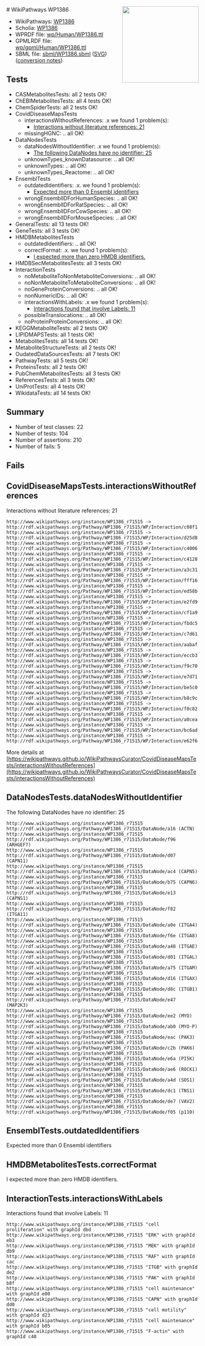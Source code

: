 <img style="float: right; width: 200px" src="../logo.png" />
# WikiPathways WP1386

* WikiPathways: [WP1386](https://identifiers.org/wikipathways:WP1386)
* Scholia: [WP1386](https://scholia.toolforge.org/wikipathways/WP1386)
* WPRDF file: [wp/Human/WP1386.ttl](../wp/Human/WP1386.ttl)
* GPMLRDF file: [wp/gpml/Human/WP1386.ttl](../wp/gpml/Human/WP1386.ttl)
* SBML file: [sbml/WP1386.sbml](../sbml/WP1386.sbml) ([SVG](../sbml/WP1386.svg)) ([conversion notes](../sbml/WP1386.txt))

## Tests
* CASMetabolitesTests: all 2 tests OK!
* ChEBIMetabolitesTests: all 4 tests OK!
* ChemSpiderTests: all 2 tests OK!
* CovidDiseaseMapsTests
    * interactionsWithoutReferences: .x we found 1 problem(s):
        * [Interactions without literature references: 21](#9701cd01)
    * missingHGNC: .. all OK!
* DataNodesTests
    * dataNodesWithoutIdentifier: .x we found 1 problem(s):
        * [The following DataNodes have no identifier: 25](#8792c4b4)
    * unknownTypes_knownDatasource: .. all OK!
    * unknownTypes: .. all OK!
    * unknownTypes_Reactome: .. all OK!
* EnsemblTests
    * outdatedIdentifiers: .x. we found 1 problem(s):
        * [Expected more than 0 Ensembl identifiers](#f44398b7)
    * wrongEnsemblIDForHumanSpecies: .. all OK!
    * wrongEnsemblIDForRatSpecies: .. all OK!
    * wrongEnsemblIDForCowSpecies: .. all OK!
    * wrongEnsemblIDForMouseSpecies: .. all OK!
* GeneralTests: all 13 tests OK!
* GeneTests: all 3 tests OK!
* HMDBMetabolitesTests
    * outdatedIdentifiers: .. all OK!
    * correctFormat: .x. we found 1 problem(s):
        * [I expected more than zero HMDB identifiers.](#ad154c1e)
* HMDBSecMetabolitesTests: all 3 tests OK!
* InteractionTests
    * noMetaboliteToNonMetaboliteConversions: .. all OK!
    * noNonMetaboliteToMetaboliteConversions: .. all OK!
    * noGeneProteinConversions: .. all OK!
    * nonNumericIDs: .. all OK!
    * interactionsWithLabels: .x we found 1 problem(s):
        * [Interactions found that involve Labels: 11](#fe97a8b9)
    * possibleTranslocations: .. all OK!
    * noProteinProteinConversions: .. all OK!
* KEGGMetaboliteTests: all 2 tests OK!
* LIPIDMAPSTests: all 1 tests OK!
* MetabolitesTests: all 14 tests OK!
* MetaboliteStructureTests: all 2 tests OK!
* OudatedDataSourcesTests: all 7 tests OK!
* PathwayTests: all 5 tests OK!
* ProteinsTests: all 2 tests OK!
* PubChemMetabolitesTests: all 3 tests OK!
* ReferencesTests: all 3 tests OK!
* UniProtTests: all 4 tests OK!
* WikidataTests: all 14 tests OK!


## Summary

* Number of test classes: 22
* Number of tests: 104
* Number of assertions: 210
* Number of fails: 5

## Fails

<a name="9701cd01" />

## CovidDiseaseMapsTests.interactionsWithoutReferences

Interactions without literature references: 21
```
http://www.wikipathways.org/instance/WP1386_r71515 -> http://rdf.wikipathways.org/Pathway/WP1386_r71515/WP/Interaction/c08f1
http://www.wikipathways.org/instance/WP1386_r71515 -> http://rdf.wikipathways.org/Pathway/WP1386_r71515/WP/Interaction/d25d8
http://www.wikipathways.org/instance/WP1386_r71515 -> http://rdf.wikipathways.org/Pathway/WP1386_r71515/WP/Interaction/c4006
http://www.wikipathways.org/instance/WP1386_r71515 -> http://rdf.wikipathways.org/Pathway/WP1386_r71515/WP/Interaction/c4128
http://www.wikipathways.org/instance/WP1386_r71515 -> http://rdf.wikipathways.org/Pathway/WP1386_r71515/WP/Interaction/a3c31
http://www.wikipathways.org/instance/WP1386_r71515 -> http://rdf.wikipathways.org/Pathway/WP1386_r71515/WP/Interaction/fff16
http://www.wikipathways.org/instance/WP1386_r71515 -> http://rdf.wikipathways.org/Pathway/WP1386_r71515/WP/Interaction/ed58b
http://www.wikipathways.org/instance/WP1386_r71515 -> http://rdf.wikipathways.org/Pathway/WP1386_r71515/WP/Interaction/e2fd9
http://www.wikipathways.org/instance/WP1386_r71515 -> http://rdf.wikipathways.org/Pathway/WP1386_r71515/WP/Interaction/cf1a9
http://www.wikipathways.org/instance/WP1386_r71515 -> http://rdf.wikipathways.org/Pathway/WP1386_r71515/WP/Interaction/fbdc5
http://www.wikipathways.org/instance/WP1386_r71515 -> http://rdf.wikipathways.org/Pathway/WP1386_r71515/WP/Interaction/c7d61
http://www.wikipathways.org/instance/WP1386_r71515 -> http://rdf.wikipathways.org/Pathway/WP1386_r71515/WP/Interaction/aabaf
http://www.wikipathways.org/instance/WP1386_r71515 -> http://rdf.wikipathways.org/Pathway/WP1386_r71515/WP/Interaction/eccb3
http://www.wikipathways.org/instance/WP1386_r71515 -> http://rdf.wikipathways.org/Pathway/WP1386_r71515/WP/Interaction/f9c70
http://www.wikipathways.org/instance/WP1386_r71515 -> http://rdf.wikipathways.org/Pathway/WP1386_r71515/WP/Interaction/e7d71
http://www.wikipathways.org/instance/WP1386_r71515 -> http://rdf.wikipathways.org/Pathway/WP1386_r71515/WP/Interaction/be5c0
http://www.wikipathways.org/instance/WP1386_r71515 -> http://rdf.wikipathways.org/Pathway/WP1386_r71515/WP/Interaction/b8c9c
http://www.wikipathways.org/instance/WP1386_r71515 -> http://rdf.wikipathways.org/Pathway/WP1386_r71515/WP/Interaction/f0c82
http://www.wikipathways.org/instance/WP1386_r71515 -> http://rdf.wikipathways.org/Pathway/WP1386_r71515/WP/Interaction/a0cea
http://www.wikipathways.org/instance/WP1386_r71515 -> http://rdf.wikipathways.org/Pathway/WP1386_r71515/WP/Interaction/bc6ad
http://www.wikipathways.org/instance/WP1386_r71515 -> http://rdf.wikipathways.org/Pathway/WP1386_r71515/WP/Interaction/e62f6
```

More details at [https://wikipathways.github.io/WikiPathwaysCurator/CovidDiseaseMapsTests/interactionsWithoutReferences](https://wikipathways.github.io/WikiPathwaysCurator/CovidDiseaseMapsTests/interactionsWithoutReferences)

<a name="8792c4b4" />

## DataNodesTests.dataNodesWithoutIdentifier

The following DataNodes have no identifier: 25
```
http://www.wikipathways.org/instance/WP1386_r71515 http://rdf.wikipathways.org/Pathway/WP1386_r71515/DataNode/a16 (ACTN)
http://www.wikipathways.org/instance/WP1386_r71515 http://rdf.wikipathways.org/Pathway/WP1386_r71515/DataNode/f96 (ARHGEF7)
http://www.wikipathways.org/instance/WP1386_r71515 http://rdf.wikipathways.org/Pathway/WP1386_r71515/DataNode/d07 (CAPN11)
http://www.wikipathways.org/instance/WP1386_r71515 http://rdf.wikipathways.org/Pathway/WP1386_r71515/DataNode/ac4 (CAPN5)
http://www.wikipathways.org/instance/WP1386_r71515 http://rdf.wikipathways.org/Pathway/WP1386_r71515/DataNode/b75 (CAPN6)
http://www.wikipathways.org/instance/WP1386_r71515 http://rdf.wikipathways.org/Pathway/WP1386_r71515/DataNode/e13 (CAPNS1)
http://www.wikipathways.org/instance/WP1386_r71515 http://rdf.wikipathways.org/Pathway/WP1386_r71515/DataNode/f82 (ITGA11)
http://www.wikipathways.org/instance/WP1386_r71515 http://rdf.wikipathways.org/Pathway/WP1386_r71515/DataNode/a0e (ITGA4)
http://www.wikipathways.org/instance/WP1386_r71515 http://rdf.wikipathways.org/Pathway/WP1386_r71515/DataNode/f6e (ITGA8)
http://www.wikipathways.org/instance/WP1386_r71515 http://rdf.wikipathways.org/Pathway/WP1386_r71515/DataNode/a48 (ITGAE)
http://www.wikipathways.org/instance/WP1386_r71515 http://rdf.wikipathways.org/Pathway/WP1386_r71515/DataNode/d01 (ITGAL)
http://www.wikipathways.org/instance/WP1386_r71515 http://rdf.wikipathways.org/Pathway/WP1386_r71515/DataNode/a75 (ITGAM)
http://www.wikipathways.org/instance/WP1386_r71515 http://rdf.wikipathways.org/Pathway/WP1386_r71515/DataNode/d16 (ITGAX)
http://www.wikipathways.org/instance/WP1386_r71515 http://rdf.wikipathways.org/Pathway/WP1386_r71515/DataNode/d8c (ITGB1)
http://www.wikipathways.org/instance/WP1386_r71515 http://rdf.wikipathways.org/Pathway/WP1386_r71515/DataNode/e47 (MAP2K3)
http://www.wikipathways.org/instance/WP1386_r71515 http://rdf.wikipathways.org/Pathway/WP1386_r71515/DataNode/ee2 (MYO)
http://www.wikipathways.org/instance/WP1386_r71515 http://rdf.wikipathways.org/Pathway/WP1386_r71515/DataNode/ab0 (MYO-P)
http://www.wikipathways.org/instance/WP1386_r71515 http://rdf.wikipathways.org/Pathway/WP1386_r71515/DataNode/eac (PAK3)
http://www.wikipathways.org/instance/WP1386_r71515 http://rdf.wikipathways.org/Pathway/WP1386_r71515/DataNode/c2b (PAK6)
http://www.wikipathways.org/instance/WP1386_r71515 http://rdf.wikipathways.org/Pathway/WP1386_r71515/DataNode/e6a (PI5K)
http://www.wikipathways.org/instance/WP1386_r71515 http://rdf.wikipathways.org/Pathway/WP1386_r71515/DataNode/ae6 (ROCK1)
http://www.wikipathways.org/instance/WP1386_r71515 http://rdf.wikipathways.org/Pathway/WP1386_r71515/DataNode/a4d (SOS1)
http://www.wikipathways.org/instance/WP1386_r71515 http://rdf.wikipathways.org/Pathway/WP1386_r71515/DataNode/dc1 (TNS1)
http://www.wikipathways.org/instance/WP1386_r71515 http://rdf.wikipathways.org/Pathway/WP1386_r71515/DataNode/de7 (VAV2)
http://www.wikipathways.org/instance/WP1386_r71515 http://rdf.wikipathways.org/Pathway/WP1386_r71515/DataNode/f05 (p110)
```

<a name="f44398b7" />

## EnsemblTests.outdatedIdentifiers

Expected more than 0 Ensembl identifiers
<a name="ad154c1e" />

## HMDBMetabolitesTests.correctFormat

I expected more than zero HMDB identifiers.
<a name="fe97a8b9" />

## InteractionTests.interactionsWithLabels

Interactions found that involve Labels: 11
```
http://www.wikipathways.org/instance/WP1386_r71515 "cell proliferation" with graphId dbd
http://www.wikipathways.org/instance/WP1386_r71515 "ERK" with graphId eb3
http://www.wikipathways.org/instance/WP1386_r71515 "MEK" with graphId db9
http://www.wikipathways.org/instance/WP1386_r71515 "RAF" with graphId cac
http://www.wikipathways.org/instance/WP1386_r71515 "ITGB" with graphId de2
http://www.wikipathways.org/instance/WP1386_r71515 "PAK" with graphId b8f
http://www.wikipathways.org/instance/WP1386_r71515 "cell maintenance" with graphId e00
http://www.wikipathways.org/instance/WP1386_r71515 "CAPN" with graphId dd0
http://www.wikipathways.org/instance/WP1386_r71515 "cell motility" with graphId d23
http://www.wikipathways.org/instance/WP1386_r71515 "cell maintenance" with graphId b05
http://www.wikipathways.org/instance/WP1386_r71515 "F-actin" with graphId c40
```

